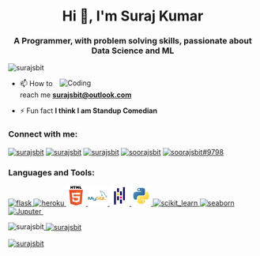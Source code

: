 
<h1 align="center">Hi 👋, I'm Suraj Kumar</h1>
<h3 align="center">A Programmer, with problem solving skills, passionate about Data Science and ML</h3>

<p align="left"> <img src="https://komarev.com/ghpvc/?username=surajsbit&label=Profile%20views&color=129e00&style=plastic" alt="surajsbit" /> </p>
<img align="right" alt="Coding" width="400" src="https://images.squarespace-cdn.com/content/v1/5feb53185d3dab691b47361b/1609930650139-9NRI63XUJ29Y7E9LEA9G/12eca-machine-learning.gif?format=750w">



- 📫 How to reach me **surajsbit@outlook.com**

- ⚡ Fun fact **I think I am Standup Comedian**

<h3 align="left">Connect with me:</h3>
<p align="left">
<a href="https://linkedin.com/in/surajsbit" target="blank"><img align="center" src="https://raw.githubusercontent.com/rahuldkjain/github-profile-readme-generator/master/src/images/icons/Social/linked-in-alt.svg" alt="surajsbit" height="30" width="40" /></a>
<a href="https://kaggle.com/surajsbit" target="blank"><img align="center" src="https://raw.githubusercontent.com/rahuldkjain/github-profile-readme-generator/master/src/images/icons/Social/kaggle.svg" alt="surajsbit" height="30" width="40" /></a>
<a href="https://instagram.com/surajsbit" target="blank"><img align="center" src="https://raw.githubusercontent.com/rahuldkjain/github-profile-readme-generator/master/src/images/icons/Social/instagram.svg" alt="surajsbit" height="30" width="40" /></a>
<a href="https://www.leetcode.com/soorajsbit" target="blank"><img align="center" src="https://raw.githubusercontent.com/rahuldkjain/github-profile-readme-generator/master/src/images/icons/Social/leet-code.svg" alt="soorajsbit" height="30" width="40" /></a>
<a href="https://discord.gg/soorajsbit#9798" target="blank"><img align="center" src="https://raw.githubusercontent.com/rahuldkjain/github-profile-readme-generator/master/src/images/icons/Social/discord.svg" alt="soorajsbit#9798" height="30" width="40" /></a>
</p>

<h3 align="left">Languages and Tools:</h3>
<p align="left"> <a href="https://flask.palletsprojects.com/" target="_blank" rel="noreferrer"> <img src="https://www.vectorlogo.zone/logos/pocoo_flask/pocoo_flask-icon.svg" alt="flask" width="40" height="40"/> </a> <a href="https://heroku.com" target="_blank" rel="noreferrer"> <img src="https://www.vectorlogo.zone/logos/heroku/heroku-icon.svg" alt="heroku" width="40" height="40"/> </a> <a href="https://www.w3.org/html/" target="_blank" rel="noreferrer"> <img src="https://raw.githubusercontent.com/devicons/devicon/master/icons/html5/html5-original-wordmark.svg" alt="html5" width="40" height="40"/> </a> <a href="https://www.mysql.com/" target="_blank" rel="noreferrer"> <img src="https://raw.githubusercontent.com/devicons/devicon/master/icons/mysql/mysql-original-wordmark.svg" alt="mysql" width="40" height="40"/> </a> <a href="https://pandas.pydata.org/" target="_blank" rel="noreferrer"> <img src="https://raw.githubusercontent.com/devicons/devicon/2ae2a900d2f041da66e950e4d48052658d850630/icons/pandas/pandas-original.svg" alt="pandas" width="40" height="40"/> </a> <a href="https://www.python.org" target="_blank" rel="noreferrer"> <img src="https://raw.githubusercontent.com/devicons/devicon/master/icons/python/python-original.svg" alt="python" width="40" height="40"/> </a> <a href="https://scikit-learn.org/" target="_blank" rel="noreferrer"> <img src="https://upload.wikimedia.org/wikipedia/commons/0/05/Scikit_learn_logo_small.svg" alt="scikit_learn" width="40" height="40"/> </a> <a href="https://seaborn.pydata.org/" target="_blank" rel="noreferrer"> <img src="https://seaborn.pydata.org/_images/logo-mark-lightbg.svg" alt="seaborn" width="40" height="40"/> </a><a href="https://jupyter.org/" target="_blank" rel="noreferrer"> <img src="https://jupyter.org/assets/homepage/main-logo.svg" alt="Juputer" width="40" height="40"/> </a> <a href="https://jupyter.org/" target="_blank" rel="noreferrer"> <img  </p>


<p><img align="left" src="https://github-readme-stats.vercel.app/api/top-langs?username=surajsbit&show_icons=true&locale=en&layout=compact" alt="surajsbit" /></p>

<p>&nbsp;<img align="center" src="https://github-readme-stats.vercel.app/api?username=surajsbit&show_icons=true&locale=en" alt="surajsbit" /></p>

<p><img align="center" src="https://github-readme-streak-stats.herokuapp.com/?user=surajsbit&" alt="surajsbit" /></p>
